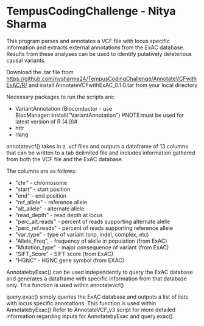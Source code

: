 # TempusCodingChallenge - Nitya Sharma

This program parses and annotates a VCF file with locus specific information and extracts external annotations from the ExAC database. Results from these analyses can be used to identify putatively deleterious causal variants. 

Download the .tar file from https://github.com/nvsharma24/TempusCodingChallenge/AnnotateVCFwithExAC/R/ and install AnnotateVCFwithExAC_0.1.0.tar from your local directory 

Necessary packages to run the scripts are: 
- VariantAnnotation (Bioconductor - use BiocManager::install("VariantAnnotation") #NOTE:must be used for latest version of R (4.0)#
- httr
- rlang

annotatevcf() takes in a .vcf files and outputs a dataframe of 13 columns that can be written to a tab delimited file and includes information gathered from both the VCF file and the ExAC database. 

The columns are as follows:

- "chr" - chromosome
- "start" - start position
- "end" - end position
- "ref_allele" - reference allele
- "alt_allele" - alternate allele
- "read_depth" - read depth at locus
- "perc_alt.reads" - percent of reads supporting alternate alelle
- "perc_ref.reads" - percent of reads supporting reference allele
- "var_type" - type of variant (snp, indel, complex, etc)
- "Allele_Freq", - frequency of alelle in population (from ExAC)
- "Mutation_type" - major consequence of variant (from ExAC)
- "SIFT_Score" - SIFT score (from ExAC)
- "HGNC" - HGNC gene symbol (from EXAC)


AnnotatebyExac() can be used independently to query the ExAC database and generates a dataframe with specific information from that database only. This function is used within annotatevcf() 

query.exac() simply queries the ExAC database and outputs a list of lists with locus specific annotations. This function is used within AnnotatebyExac()
Refer to AnnotateVCF_v3 script for more detailed information regarding inputs for AnnotatebyExac and query.exac().
